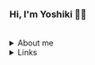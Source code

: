 ### Hi, I'm Yoshiki 👋🏼

<br>

<details>
  <summary>About me</summary>
  <ul>
    <li>I'm 26, turning 27 this year. I speak English and Japanese fluently. Mandarin is a work in progress.</li>
    <li>I'm a fullstack web application engineer with 3 years of professional work experience using Ruby on Rails, from versions 4.2 ~ 6. </li>
    <li>All of my past work experiences has been with startups, big and small. </li>
    <li>I currently live in Taipei, Taiwan with my wife and 2 cats 👰🏻‍♀️ 🐈 🐈 ( Tokyo -> Taipei -> San Fran next? ). </li>
  </ul>
</details>
<details>
  <summary>Links</summary>
  
  * [Email](yoshiki.j.bell@gmail.com)
  * [LinkedIn](https://www.linkedin.com/in/yoshiki-bell/)
  * [Twitter](https://twitter.com/yoshiki_bell) (I tweet about baseball more than tech stuff tho lol)
  
</details
